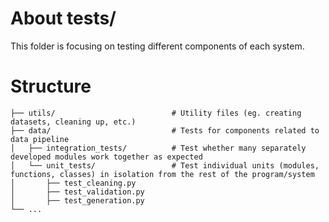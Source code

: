 # About tests/
This folder is focusing on testing different components of each system.

# Structure
```
├── utils/                          # Utility files (eg. creating datasets, cleaning up, etc.)
├── data/                           # Tests for components related to data pipeline
│   ├── integration_tests/          # Test whether many separately developed modules work together as expected
│   └── unit_tests/                 # Test individual units (modules, functions, classes) in isolation from the rest of the program/system
│       ├── test_cleaning.py
│       ├── test_validation.py
│       ├── test_generation.py
└── ...
```